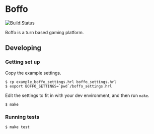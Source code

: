 # Boffo

[![Build Status](https://travis-ci.org/fitzgen/boffo.png?branch=master)](https://travis-ci.org/fitzgen/boffo)

Boffo is a turn based gaming platform.

## Developing

### Getting set up

Copy the example settings.

    $ cp example_boffo_settings.hrl boffo_settings.hrl
    $ export BOFFO_SETTINGS=`pwd`/boffo_settings.hrl

Edit the settings to fit in with your dev environment, and then run `make`.

    $ make

### Running tests

    $ make test

